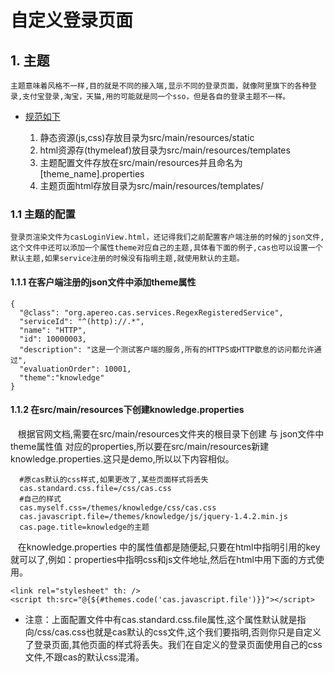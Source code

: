 # 自定义登录页面

## 1. 主题

    主题意味着风格不一样,目的就是不同的接入端,显示不同的登录页面，就像阿里旗下的各种登录,支付宝登录,淘宝，天猫,用的可能就是同一个sso，但是各自的登录主题不一样。

- [规范如下](https://apereo.github.io/cas/5.3.x/installation/User-Interface-Customization-Themes.html)

  1. 静态资源(js,css)存放目录为src/main/resources/static
  2. html资源存(thymeleaf)放目录为src/main/resources/templates
  3. 主题配置文件存放在src/main/resources并且命名为\[theme\_name].properties
  4. 主题页面html存放目录为src/main/resources/templates/

### 1.1 主题的配置

    登录页渲染文件为casLoginView.html，还记得我们之前配置客户端注册的时候的json文件,这个文件中还可以添加一个属性theme对应自己的主题,具体看下面的例子,cas也可以设置一个默认主题,如果service注册的时候没有指明主题,就使用默认的主题。

#### 1.1.1 在客户端注册的json文件中添加theme属性

```
{
  "@class": "org.apereo.cas.services.RegexRegisteredService",
  "serviceId": "^(http)://.*",
  "name": "HTTP",
  "id": 10000003,
  "description": "这是一个测试客户端的服务,所有的HTTPS或HTTP歇息的访问都允许通过",
  "evaluationOrder": 10001,
  "theme":"knowledge"
}
```

#### 1.1.2 在src/main/resources下创建knowledge.properties
&nbsp;&nbsp; 根据官网文档,需要在src/main/resources文件夹的根目录下创建 与 json文件中theme属性值 对应的properties,所以要在src/main/resources新建knowledge.properties.这只是demo,所以以下内容相似。


```
  #原cas默认的css样式,如果更改了,某些页面样式将丢失
  cas.standard.css.file=/css/cas.css
  #自己的样式
  cas.myself.css=/themes/knowledge/css/cas.css
  cas.javascript.file=/themes/knowledge/js/jquery-1.4.2.min.js
  cas.page.title=knowledge的主题
```

&nbsp;&nbsp; 在knowledge.properties 中的属性值都是随便起,只要在html中指明引用的key就可以了,例如：properties中指明css和js文件地址,然后在html中用下面的方式使用。

```
<link rel="stylesheet" th: />
<script th:src="@{${#themes.code('cas.javascript.file')}}"></script>
```

- 注意：上面配置文件中有cas.standard.css.file属性,这个属性默认就是指向/css/cas.css也就是cas默认的css文件,这个我们要指明,否则你只是自定义了登录页面,其他页面的样式将丢失。我们在自定义的登录页面使用自己的css文件,不跟cas的默认css混淆。